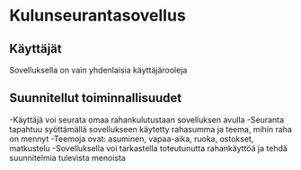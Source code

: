 <h1> Kulunseurantasovellus </h1>

<h2> Käyttäjät </h2>
Sovelluksella on vain yhdenlaisia käyttäjärooleja

<h2> Suunnitellut toiminnallisuudet</h2>
-Käyttäjä voi seurata omaa rahankulutustaan sovelluksen avulla
-Seuranta tapahtuu syöttämällä sovellukseen käytetty rahasumma ja teema, mihin raha on mennyt
-Teemoja ovat: asuminen, vapaa-aika, ruoka, ostokset, matkustelu
-Sovelluksella voi tarkastella toteutunutta rahankäyttöä ja tehdä suunnitelmia tulevista menoista

